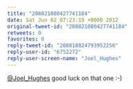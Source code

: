 ```yaml
---
title: "208821080427741184"
date: Sat Jun 02 07:23:19 +0000 2012
original-tweet-id: "208821080427741184"
retweets: 0
favorites: 0
reply-tweet-id: "208818824793952256"
reply-user-id: "6752272"
reply-user-screen-name: "Joel_Hughes"
---
```

<a href="https://twitter.com/Joel_Hughes">@Joel_Hughes</a> good luck on that one :-)
